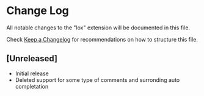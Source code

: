 # Change Log

All notable changes to the "lox" extension will be documented in this file.

Check [Keep a Changelog](http://keepachangelog.com/) for recommendations on how to structure this file.

## [Unreleased]

- Initial release
- Deleted support for some type of comments and surronding auto completation